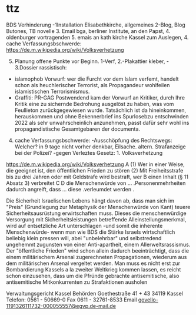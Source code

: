 # ttz


BDS Verhinderung
-1Installation Elisabethkirche, allgemeines
2-Blog, Blog Butones, TB novelle
3. Email bga, berliner Institute, an den Papst, 4. oldenburger vortragenden 5. emais an kath kirche Kassel zum Auslegen,
4. cache Verfassungsbschwerde: 
https://de.m.wikipedia.org/wiki/Volksverhetzung

5.  Planung offene Punkte vor Beginn. 1-Verf, 2.-Plakattier kleber, -
3.Dossier rassistisch:
- islamophob Vorwurf: wer die Furcht vor dem Islam verfemt, handelt schon als heuchlerischer Terrorist, als Propagandeur wohlfeilen islamistischen Terrorismismus.
- Graffiti: PR-GAG Postwendend kam der Vorwurf an Kritiker, durch Ihre Kritik eine zu sichernde Bedrohung ausgelöst zu haben, was vom Feullieton zurückgegewiesen wurde. Tatsächlich ist da hineinkommen, herauskommen und ohne Bekennerbrief ins Spurlosebzu entschwinden 2022 als sehr unwahrscheinlich anzunehmen, passt dafür sehr wohl ins propagandistische Gesamtgebaren der documenta.


4. cache Verfassungsbschwerde: -Ausschöpfung des Rechtswegs: Welcher? in 9 tage nicht vorher denkbar, Eilsache. altern. Strafanzeige bei der Polizei?
-gegen Verleztes Gesetz: 1. Volksverhetzung

https://de.m.wikipedia.org/wiki/Volksverhetzung
A (1) Wer in einer Weise, die geeignet ist, den öffentlichen Frieden zu stören
(2) Mit Freiheitsstrafe bis zu drei Jahren oder mit Geldstrafe wird bestraft, wer
 B einen Inhalt (§ 11 Absatz 3) verbreitet 
C 
D die Menschenwürde von ...  .Personenmehrheiten dadurch angreift, dass ... diese .verleumdet werden .

Die Sicherheit Israelischen Lebens hängt davon ab, dass man sich im "Preis" (Grundlegung zur Metaphysik der Menschenwürde von Kant) teuere Sicherheitsausrüstung erwirtschaften muss. Dieses die menschenwürdige Versorgung mit Sicherheitsleistungen betreffende Alleinstellungsmerkmal, wird auf entsetzliche Art unterschlagen -und somit die inherente Menschenwürde- wenn man wie BDS die Stärke Israels wirtschaftlich beliebig klein pressen will, abei "unbelehrbar" und selbstredend ungehemmt zugunsten von einer Anti-apartheit, einem Allerweltsrassismus.
Der "öffentliche Frieden"  wird schon allein dadurch beeinträchtigt, dass die einem militärischem Arsenal zugerechneten Propagationen, wiederum aus dem militärischen Arsenal vergeltet werden. Man muss es nicht erst zur Bombardierung Kassels a la zweiter Weltkrieg kommen lassen, es reicht schon einzusehen, dass um die Pfründe gebrachte antisemitische, also antisemitische Mitkonkurrenten zu Strafaktionen ausholen 

Verwaltungsgericht Kassel Behörden
Goethestraße 41 + 43
34119 Kassel
Telefon:
0561 - 50669-0
Fax 0611 - 32761-8533
Email
govello-1191326111732-000055557@egvp.de-mail.de
